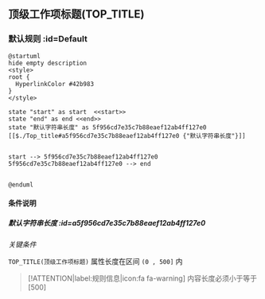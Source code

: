 ## 顶级工作项标题(TOP_TITLE) <!-- {docsify-ignore-all} -->

   

### 默认规则 :id=Default

```plantuml
@startuml
hide empty description
<style>
root {
  HyperlinkColor #42b983
}
</style>

state "start" as start  <<start>>
state "end" as end <<end>>
state "默认字符串长度" as 5f956cd7e35c7b88eaef12ab4ff127e0 [[$./Top_title#a5f956cd7e35c7b88eaef12ab4ff127e0 {"默认字符串长度"}]]


start --> 5f956cd7e35c7b88eaef12ab4ff127e0 
5f956cd7e35c7b88eaef12ab4ff127e0 --> end 


@enduml
```

#### 条件说明

##### 默认字符串长度 :id=a5f956cd7e35c7b88eaef12ab4ff127e0


*关键条件*


`TOP_TITLE(顶级工作项标题)` 属性长度在区间 `(0 , 500]` 内

> [!ATTENTION|label:规则信息|icon:fa fa-warning]
> 内容长度必须小于等于[500]








